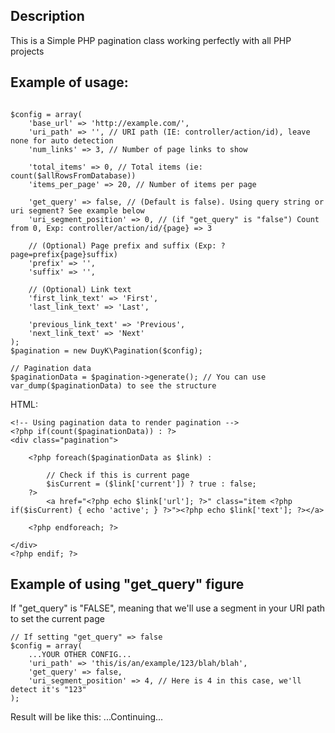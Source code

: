 Description
-----------
This is a Simple PHP pagination class working perfectly with all PHP projects

Example of usage:
-----------------

```<?php

$config = array(
	'base_url' => 'http://example.com/',
	'uri_path' => '', // URI path (IE: controller/action/id), leave none for auto detection
    'num_links' => 3, // Number of page links to show
    
    'total_items' => 0, // Total items (ie: count($allRowsFromDatabase))
    'items_per_page' => 20, // Number of items per page
    
    'get_query' => false, // (Default is false). Using query string or uri segment? See example below
    'uri_segment_position' => 0, // (if "get_query" is "false") Count from 0, Exp: controller/action/id/{page} => 3
    
    // (Optional) Page prefix and suffix (Exp: ?page=prefix{page}suffix)
    'prefix' => '',
    'suffix' => '',

    // (Optional) Link text
    'first_link_text' => 'First',
    'last_link_text' => 'Last',

    'previous_link_text' => 'Previous',
    'next_link_text' => 'Next'
);
$pagination = new DuyK\Pagination($config);

// Pagination data
$paginationData = $pagination->generate(); // You can use var_dump($paginationData) to see the structure
```

HTML:
```
<!-- Using pagination data to render pagination -->
<?php if(count($paginationData)) : ?>
<div class="pagination">
	
	<?php foreach($paginationData as $link) : 

		// Check if this is current page
		$isCurrent = ($link['current']) ? true : false;
	?>
		<a href="<?php echo $link['url']; ?>" class="item <?php if($isCurrent) { echo 'active'; } ?>"><?php echo $link['text']; ?></a>

	<?php endforeach; ?>
	
</div>
<?php endif; ?>
```

Example of using "get_query" figure
-----------------------------------
If "get_query" is "FALSE", meaning that we'll use a segment in your URI path to set the current page
```<?php
// If setting "get_query" => false
$config = array(
	...YOUR OTHER CONFIG...
	'uri_path' => 'this/is/an/example/123/blah/blah',
	'get_query' => false,
	'uri_segment_position' => 4, // Here is 4 in this case, we'll detect it's "123"
);
```

Result will be like this:
...Continuing...